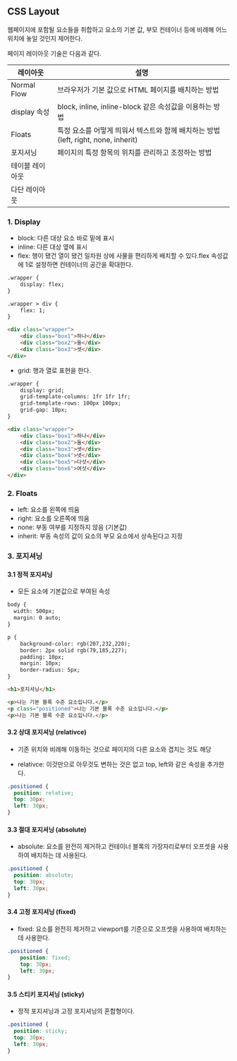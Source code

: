 ## CSS Layout

웹페이지에 포함될 요소들을 취합하고 요소의 기본 값, 부모 컨테이너 등에 비례해 어느 위치에 놓일 것인지 제어한다.

페이지 레이아웃 기술은 다음과 같다.

| 레이아웃        | 설명                                                         |
| --------------- | ------------------------------------------------------------ |
| Normal Flow     | 브라우저가 기본 값으로 HTML 페이지를 배치하는 방법           |
| display 속성    | block, inline, inline-block 같은 속성값을 이용하는 방법      |
| Floats          | 특정 요소를 어떻게 띄워서 텍스트와 함께 배치하는 방법(left, right, none, inherit) |
| 포지셔닝        | 페이지의 특정 항목의 위치를 관리하고 조정하는 방법           |
| 테이블 레이아웃 |                                                              |
| 다단 레이아웃   |                                                              |

### 1. Display

- block: 다른 대상 요소 바로 밑에 표시 
- inline: 다른 대상 옆에 표시
- flex: 행이 됐건 열이 됐건 일차원 상에 사물을 편리하게 배치할 수 있다.flex 속성값에 1로 설정하면 컨테이너의 공간을 확대한다.

```html
.wrapper {
    display: flex;
}

.wrapper > div {
    flex: 1;
}

<div class="wrapper">
    <div class="box1">하나</div>
    <div class="box2">둘</div>
    <div class="box3">셋</div>
</div>
```

- grid: 행과 열로 표현을 한다.

```html
.wrapper {
    display: grid;
    grid-template-columns: 1fr 1fr 1fr;
    grid-template-rows: 100px 100px;
    grid-gap: 10px;
}

<div class="wrapper">
    <div class="box1">하나</div>
    <div class="box2">둘</div>
    <div class="box3">셋</div>
    <div class="box4">넷</div>
    <div class="box5">다섯</div>
    <div class="box6">여섯</div>
</div>
```

### 2. Floats

- left: 요소를 왼쪽에 띄움
- right: 요소를 오른쪽에 띄움
- none: 부동 여부를 지정하지 않음 (기본값)
- inherit: 부동 속성의 값이 요소의 부모 요소에서 상속된다고 지정

### 3. 포지셔닝

#### 3.1 정적 포지셔닝

- 모든 요소에 기본값으로 부여된 속성

```html
body {
  width: 500px;
  margin: 0 auto;
}

p {
    background-color: rgb(207,232,220);
    border: 2px solid rgb(79,185,227);
    padding: 10px;
    margin: 10px;
    border-radius: 5px;
}

<h1>포지셔닝</h1>

<p>나는 기본 블록 수준 요소입니다.</p>
<p class="positioned">나는 기본 블록 수준 요소입니다.</p>
<p>나는 기본 블록 수준 요소입니다.</p>
```

#### 3.2 상대 포지셔닝 (relativce)

- 기존 위치와 비례해 이동하는 것으로 페이지의 다른 요소와 겹치는 것도 해당

- relativce: 이것만으로 아무것도 변하는 것은 없고 top, left와 같은 속성을 추가한다.

```css
.positioned {
  position: relative;
  top: 30px;
  left: 30px;
}
```

#### 3.3 절대 포지셔닝 (absolute)

- absolute: 요소를 완전히 제거하고 컨테이너 블록의 가장자리로부터 오프셋을 사용하여 배치하는 데 사용된다.

```css
.positioned {
  position: absolute;
  top: 30px;
  left: 30px;
}
```

#### 3.4 고정 포지셔닝 (fixed)

- fixed: 요소를 완전히 제거하고 viewport를 기준으로 오프셋을 사용하여 배치하는데 사용한다.

```css
.positioned {
    position: fixed;
    top: 30px;
    left: 30px;
}
```

#### 3.5 스티키 포지셔닝 (sticky)

- 정적 포지셔닝과 고정 포지셔닝의 혼합형이다.

```css
.positioned {
  position: sticky;
  top: 30px;
  left: 30px;
}
```
